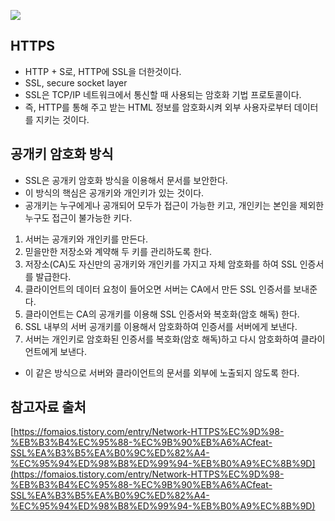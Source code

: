 ![](https://img1.daumcdn.net/thumb/R1280x0/?scode=mtistory2&fname=https%3A%2F%2Fblog.kakaocdn.net%2Fdn%2FbU3txF%2FbtrzmkcCO6c%2FPk5JPn4N3ipvyP5ROei2rK%2Fimg.jpg)

## HTTPS
- HTTP + S로, HTTP에 SSL을 더한것이다.
- SSL, secure socket layer
- SSL은 TCP/IP 네트워크에서 통신할 때 사용되는 암호화 기법 프로토콜이다.
- 즉, HTTP를 통해 주고 받는 HTML 정보를 암호화시켜 외부 사용자로부터 데이터를 지키는 것이다.

## 공개키 암호화 방식
- SSL은 공개키 암호화 방식을 이용해서 문서를 보안한다.
- 이 방식의 핵심은 공개키와 개인키가 있는 것이다.
- 공개키는 누구에게나 공개되어 모두가 접근이 가능한 키고, 개인키는 본인을 제외한 누구도 접근이 불가능한 키다.
1. 서버는 공개키와 개인키를 만든다.
2. 믿을만한 저장소와 계약해 두 키를 관리하도록 한다.
3. 저장소(CA)도 자신만의 공개키와 개인키를 가지고 자체 암호화를 하여 SSL 인증서를 발급한다.
4. 클라이언트의 데이터 요청이 들어오면 서버는 CA에서 만든 SSL 인증서를 보내준다.
5. 클라이언트는 CA의 공개키를 이용해 SSL 인증서와 복호화(암호 해독) 한다.
6. SSL 내부의 서버 공개키를 이용해서 암호화하여 인증서를 서버에게 보낸다.
7. 서버는 개인키로 암호화된 인증서를 복호화(암호 해독)하고 다시 암호화하여 클라이언트에게 보낸다.
- 이 같은 방식으로 서버와 클라이언트의 문서를 외부에 노출되지 않도록 한다.

## 참고자료 출처
[https://fomaios.tistory.com/entry/Network-HTTPS%EC%9D%98-%EB%B3%B4%EC%95%88-%EC%9B%90%EB%A6%ACfeat-SSL%EA%B3%B5%EA%B0%9C%ED%82%A4-%EC%95%94%ED%98%B8%ED%99%94-%EB%B0%A9%EC%8B%9D](https://fomaios.tistory.com/entry/Network-HTTPS%EC%9D%98-%EB%B3%B4%EC%95%88-%EC%9B%90%EB%A6%ACfeat-SSL%EA%B3%B5%EA%B0%9C%ED%82%A4-%EC%95%94%ED%98%B8%ED%99%94-%EB%B0%A9%EC%8B%9D)